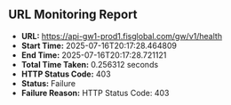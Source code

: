 ## URL Monitoring Report

- **URL:** https://api-gw1-prod1.fisglobal.com/gw/v1/health
- **Start Time:** 2025-07-16T20:17:28.464809
- **End Time:** 2025-07-16T20:17:28.721121
- **Total Time Taken:** 0.256312 seconds
- **HTTP Status Code:** 403
- **Status:** Failure
- **Failure Reason:** HTTP Status Code: 403
